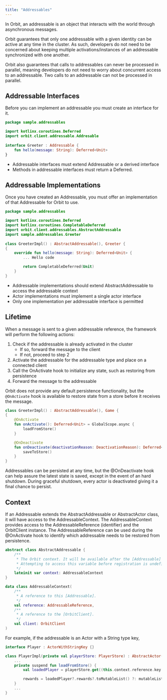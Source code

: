 ```yaml
---
title: "Addressables"
---
```


In Orbit, an addressable is an object that interacts with the world through asynchronous messages.

Orbit guarantees that only one addressable with a given identity can be active at any time in the cluster. As such, developers do not need to be concerned about keeping multiple activations/instances of an addressable synchronized with one another.

Orbit also guarantees that calls to addressables can never be processed in parallel, meaning developers do not need to worry about concurrent access to an addressable. Two calls to an addressable can not be processed in parallel.

## Addressable Interfaces

Before you can implement an addressable you must create an interface for it.

```kotlin
package sample.addressables

import kotlinx.coroutines.Deferred
import orbit.client.addressable.Addresable
 
interface Greeter : Addressable {
    fun hello(message: String): Deferred<Unit>
}
```

* Addressable interfaces must extend Addressable or a derived interface
* Methods in addressable interfaces must return a Deferred.

## Addressable Implementations
Once you have created an Addressable, you must offer an implementation of that Addressable for Orbit to use.

```kotlin
package sample.addressables

import kotlinx.coroutines.Deferred
import kotlinx.coroutines.CompletableDeferred
import orbit.client.addressables.AbstractAddressable
import sample.addressables.Greeter
 
class GreeterImpl() : AbstractAddressable(), Greeter {
{
    override fun hello(message: String): Deferred<Unit> {
        ... Hello code

        return CompletableDeferred(Unit)
    }
}
```
* Addressable implementations should extend AbstractAddressable to access the addressable context
* Actor implementations must implement a single actor interface
* Only one implementation per addressable interface is permitted

## Lifetime
When a message is sent to a given addressable reference, the framework will perform the following actions:

1. Check if the addressable is already activated in the cluster
    - If so, forward the message to the client
    - If not, proceed to step 2
2. Activate the addressable for the addressable type and place on a connected client
3. Call the OnActivate hook to initialize any state, such as restoring from persistence
4. Forward the message to the addressable

Orbit does not provide any default persistence functionality, but the `@OnActivate` hook is available to restore state from a store before it receives the message.

```kotlin
class GreeterImpl() : AbstractAddressable(), Game {
{
    @OnActivate
    fun onActivate(): Deferred<Unit> = GlobalScope.async {
        loadFromStore()
    }

    @OnDeactivate
    fun onDeactivate(deactivationReason: DeactivationReason): Deferred<Unit> = GlobalScope.async {
        saveToStore()
    }
}
```

Addressables can be persisted at any time, but the @OnDeactivate hook can help assure the latest state is saved, except in the event of an hard shutdown. During graceful shutdown, every actor is deactivated giving it a final chance to persist.

## Context

If an Addressable extends the AbstractAddressable or AbstractActor class, it will have access to the AddressableContext. The AddressableContext provides access to the AddressableReference (identifier) and the OrbitClient instance. The AddressableReference can be used during the @OnActivate hook to identify which addressable needs to be restored from persistence.

```kotlin
abstract class AbstractAddressable {
    /**
     * The Orbit context. It will be available after the [Addressable] is registered with Orbit.
     * Attempting to access this variable before registration is undefined behavior.
     */
    lateinit var context: AddressableContext
}
```

```kotlin
data class AddressableContext(
    /**
     * A reference to this [Addressable].
     */
    val reference: AddressableReference,
    /**
     * A reference to the [OrbitClient].
     */
    val client: OrbitClient
)
```
For example, if the addressable is an Actor with a String type key, 
```kotlin
interface Player : ActorWithStringKey {}

class PlayerImpl(private val playerStore: PlayerStore) : AbstractActor(), Player {
    ...
    private suspend fun loadFromStore() {
        val loadedPlayer = playerStore.get((this.context.reference.key as Key.StringKey).key)

        rewards = loadedPlayer?.rewards?.toMutableList() ?: mutableListOf()
    }
    ...
}

```
